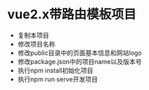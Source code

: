 # vue2.x带路由模板项目

- 复制本项目
- 修改项目名称
- 修改public目录中的页面基本信息和网站logo
- 修改package.json中的项目name以及版本号
- 执行npm install初始化项目
- 执行npm run serve开发项目